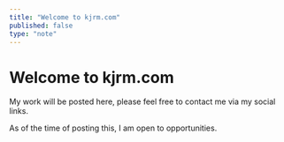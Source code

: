 ```yaml
---
title: "Welcome to kjrm.com"
published: false
type: "note"
---
```


# Welcome to kjrm.com

My work will be posted here, please feel free to contact me via my social links.

As of the time of posting this, I am open to opportunities.

